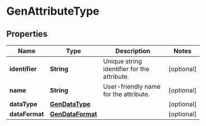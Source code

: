 # GenAttributeType

## Properties
Name | Type | Description | Notes
------------ | ------------- | ------------- | -------------
**identifier** | **String** | Unique string identifier for the attribute. |  [optional]
**name** | **String** | User-friendly name for the attribute. |  [optional]
**dataType** | [**GenDataType**](GenDataType.md) |  |  [optional]
**dataFormat** | [**GenDataFormat**](GenDataFormat.md) |  |  [optional]
